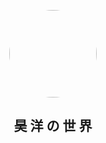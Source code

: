 <p align="center">
    <img width="140" style="border-radius:50%" src="https://avatars.githubusercontent.com/u/50936451?s=400&u=cf63d6675f7fe76f25e8d44c0b254efa3334bd3b&v=4" > 
    <h2 align="center">昊 洋 の 世 界</h2>
</p2>